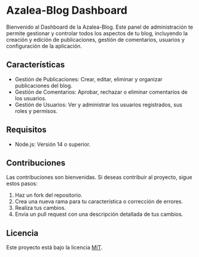 # Azalea-Blog Dashboard

Bienvenido al Dashboard de la Azalea-Blog. Este panel de administración te permite gestionar y controlar todos los aspectos de tu blog, incluyendo la creación y edición de publicaciones, gestión de comentarios, usuarios y configuración de la aplicación.

## Características

* Gestión de Publicaciones: Crear, editar, eliminar y organizar publicaciones del blog.
* Gestión de Comentarios: Aprobar, rechazar o eliminar comentarios de los usuarios.
* Gestión de Usuarios: Ver y administrar los usuarios registrados, sus roles y permisos.

## Requisitos

* Node.js: Versión 14 o superior.

## Contribuciones

Las contribuciones son bienvenidas. Si deseas contribuir al proyecto, sigue estos pasos:

1. Haz un fork del repositorio.
2. Crea una nueva rama para tu característica o corrección de errores.
3. Realiza tus cambios.
4. Envia un pull request con una descripción detallada de tus cambios.

## Licencia

Este proyecto está bajo la licencia [MIT](./LICENSE).
